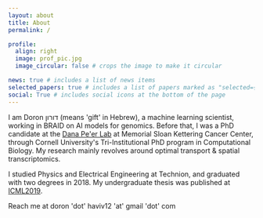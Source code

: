 ```yaml
---
layout: about
title: About
permalink: /

profile:
  align: right
  image: prof_pic.jpg
  image_circular: false # crops the image to make it circular

news: true # includes a list of news items
selected_papers: true # includes a list of papers marked as "selected={true}"
social: True # includes social icons at the bottom of the page
---
```


I am Doron דורון (means 'gift' in Hebrew), a machine learning scientist, working in BRAID on AI models for genomics. Before that, I was a PhD candidate at the [Dana Pe'er Lab](https://www.mskcc.org/research/ski/labs/dana-pe-er) at Memorial Sloan Kettering Cancer Center, through Cornell University's Tri-Institutional PhD program in Computational Biology. My research mainly revolves around optimal transport & spatial transcriptomics. 

I studied Physics and Electrical Engineering at Technion, and graduated with two degrees in 2018. My undergraduate thesis was published at [ICML2019](https://proceedings.mlr.press/v97/haviv19a.html).

Reach me at doron 'dot' haviv12 'at' gmail 'dot' com

<!-- Write your biography here. Tell the world about yourself. Link to your favorite [subreddit](http://reddit.com). You can put a picture in, too. The code is already in, just name your picture `prof_pic.jpg` and put it in the `img/` folder.

Put your address / P.O. box / other info right below your picture. You can also disable any of these elements by editing `profile` property of the YAML header of your `_pages/about.md`. Edit `_bibliography/papers.bib` and Jekyll will render your [publications page](/al-folio/publications/) automatically.

Link to your social media connections, too. This theme is set up to use [Font Awesome icons](https://fontawesome.com/) and [Academicons](https://jpswalsh.github.io/academicons/), like the ones below. Add your Facebook, Twitter, LinkedIn, Google Scholar, or just disable all of them. -->
